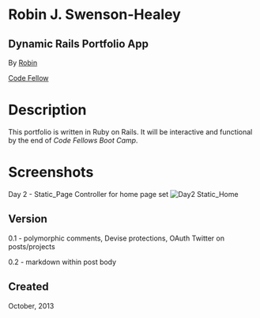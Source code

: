 Robin J. Swenson-Healey
=======================
Dynamic Rails Portfolio App
---------------------------
By [Robin](http://github.com/rjswenson)

[Code Fellow](http://www.codefellows.org)


Description
===========

This portfolio is written in Ruby on Rails.  It will be interactive
and functional by the end of *Code Fellows Boot Camp*.

Screenshots
===========

Day 2 - Static_Page Controller for home page set
![Day2 Static_Home](screens/Day2_homepage.png)


Version
-------
0.1 - polymorphic comments, Devise protections, OAuth Twitter on posts/projects

0.2 - markdown within post body


Created
-------
October, 2013
